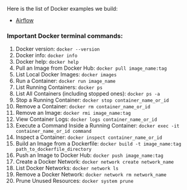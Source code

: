 Here is the list of Docker examples we build:

- [Airflow](/Airflow/)

### Important Docker terminal commands:

1. Docker version: `docker --version`
2. Docker info: `docker info`
3. Docker help: `docker help`
4. Pull an Image from Docker Hub: `docker pull image_name:tag`
5. List Local Docker Images: `docker images`
6. Run a Container: `docker run image_name`
7. List Running Containers: `docker ps`
8. List All Containers (including stopped ones): `docker ps -a`
9. Stop a Running Container: `docker stop container_name_or_id`
10. Remove a Container: `docker rm container_name_or_id`
11. Remove an Image: `docker rmi image_name:tag`
12. View Container Logs: `docker logs container_name_or_id`
13. Execute a Command Inside a Running Container: `docker exec -it container_name_or_id command`
14. Inspect a Container: `docker inspect container_name_or_id`
15. Build an Image from a Dockerfile: `docker build -t image_name:tag path_to_dockerfile_directory`
16. Push an Image to Docker Hub: `docker push image_name:tag`
17. Create a Docker Network: `docker network create network_name`
18. List Docker Networks: `docker network ls`
19. Remove a Docker Network: `docker network rm network_name`
20. Prune Unused Resources: `docker system prune`
